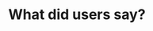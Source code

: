 ---
id: "01"
title: "What did users say?"
image: "topic-clustering"
excerpt: "Learn users' talking topics and opinions from TripAdvisor reviews through Markov clustering algorithm."
technologies: "Artificial Intelligence, Unsupervised Learning, Natural Language Processing, Graph Algorithm"
datasets: "Tourist attraction reviews on TripAdvisor"
approach: "After transforming text reviews into TF-IDF matrix, I applied Markov Clustering algorithm to group the words into topics, visualizing what users talk about."
partners: "Boonsit Yimwadsana"
references: "A_Graph_based_Approach_to_Topic_Clustering_of_Tourist_Attraction_Reviews"
---